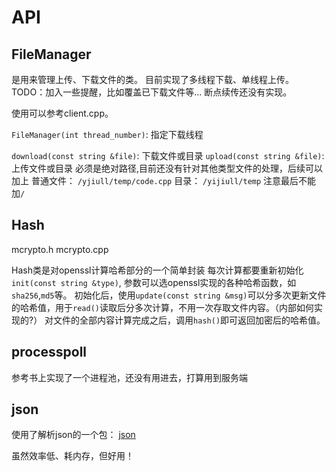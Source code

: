 # API

## FileManager
是用来管理上传、下载文件的类。
目前实现了多线程下载、单线程上传。TODO：加入一些提醒，比如覆盖已下载文件等...
断点续传还没有实现。

使用可以参考client.cpp。

`FileManager(int thread_number)`: 指定下载线程

`download(const string &file)`: 下载文件或目录
`upload(const string &file)`:  上传文件或目录
必须是绝对路径,目前还没有针对其他类型文件的处理，后续可以加上
普通文件： `/yjiull/temp/code.cpp`
目录： `/yijiull/temp`  注意最后不能加`/`



## Hash

mcrypto.h
mcrypto.cpp

Hash类是对openssl计算哈希部分的一个简单封装
每次计算都要重新初始化`init(const string &type)`, 参数可以选openssl实现的各种哈希函数，如`sha256`,`md5`等。
初始化后，使用`update(const string &msg)`可以分多次更新文件的哈希值，用于`read()`读取后分多次计算，不用一次存取文件内容。（内部如何实现的?）
对文件的全部内容计算完成之后，调用`hash()`即可返回加密后的哈希值。


## processpoll

参考书上实现了一个进程池，还没有用进去，打算用到服务端


## json

使用了解析json的一个包： [json](https://github.com/nlohmann/json#examples)

虽然效率低、耗内存，但好用！